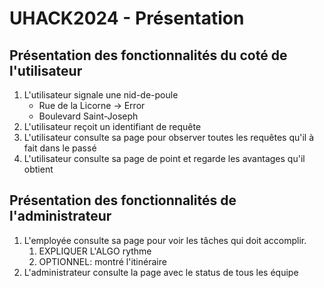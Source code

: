 # UHACK2024 - Présentation

## Présentation des fonctionnalités du coté de l'utilisateur

1. L'utilisateur signale une nid-de-poule
	- Rue de la Licorne -> Error
	- Boulevard Saint-Joseph
1. L'utilisateur reçoit un identifiant de requête
2. L'utilisateur consulte sa page pour observer toutes les requêtes qu'il à fait dans le passé
3. L'utilisateur consulte sa page de point et regarde les avantages qu'il obtient

## Présentation des fonctionnalités de l'administrateur

1. L'employée consulte sa page pour voir les tâches qui doit accomplir. 
	1. EXPLIQUER L'ALGO rythme
	2. OPTIONNEL: montré l'itinéraire
2. L'administrateur consulte la page avec le status de tous les équipe
